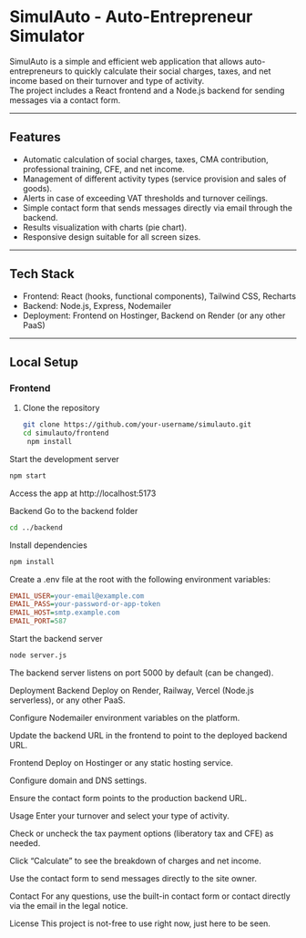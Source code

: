 # SimulAuto - Auto-Entrepreneur Simulator

SimulAuto is a simple and efficient web application that allows auto-entrepreneurs to quickly calculate their social charges, taxes, and net income based on their turnover and type of activity.  
The project includes a React frontend and a Node.js backend for sending messages via a contact form.

---

## Features

- Automatic calculation of social charges, taxes, CMA contribution, professional training, CFE, and net income.
- Management of different activity types (service provision and sales of goods).
- Alerts in case of exceeding VAT thresholds and turnover ceilings.
- Simple contact form that sends messages directly via email through the backend.
- Results visualization with charts (pie chart).
- Responsive design suitable for all screen sizes.

---

## Tech Stack

- Frontend: React (hooks, functional components), Tailwind CSS, Recharts
- Backend: Node.js, Express, Nodemailer
- Deployment: Frontend on Hostinger, Backend on Render (or any other PaaS)

---

## Local Setup

### Frontend

1. Clone the repository  
   ```bash
   git clone https://github.com/your-username/simulauto.git
   cd simulauto/frontend
    npm install
   ```
Start the development server

```bash
npm start
```
Access the app at http://localhost:5173

Backend
Go to the backend folder

```bash
cd ../backend
```
Install dependencies

```bash
npm install
```
Create a .env file at the root with the following environment variables:
```ini
EMAIL_USER=your-email@example.com
EMAIL_PASS=your-password-or-app-token
EMAIL_HOST=smtp.example.com
EMAIL_PORT=587
```
Start the backend server

```bash
node server.js
```
The backend server listens on port 5000 by default (can be changed).

Deployment
Backend
Deploy on Render, Railway, Vercel (Node.js serverless), or any other PaaS.

Configure Nodemailer environment variables on the platform.

Update the backend URL in the frontend to point to the deployed backend URL.

Frontend
Deploy on Hostinger or any static hosting service.

Configure domain and DNS settings.

Ensure the contact form points to the production backend URL.

Usage
Enter your turnover and select your type of activity.

Check or uncheck the tax payment options (liberatory tax and CFE) as needed.

Click “Calculate” to see the breakdown of charges and net income.

Use the contact form to send messages directly to the site owner.

Contact
For any questions, use the built-in contact form or contact directly via the email in the legal notice.

License
This project is not-free to use right now, just here to be seen.
